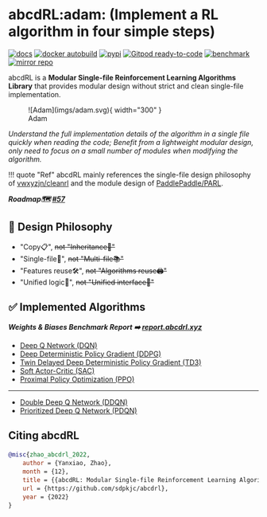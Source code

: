 # **abcdRL:adam:** (Implement a RL algorithm in four simple steps)

[![docs](https://img.shields.io/github/deployments/sdpkjc/abcdrl/Production?label=docs&logo=vercel)](https://docs.abcdrl.xyz/)
[![docker autobuild](https://img.shields.io/docker/cloud/build/sdpkjc/abcdrl)](https://hub.docker.com/r/sdpkjc/abcdrl/)
[![pypi](https://img.shields.io/pypi/v/abcdrl)](https://pypi.org/project/abcdrl)
[![Gitpod ready-to-code](https://img.shields.io/badge/Gitpod-ready--to--code-908a85?logo=gitpod)](https://gitpod.io/#https://github.com/sdpkjc/abcdrl)
[![benchmark](https://img.shields.io/badge/Weights%20&%20Biases-benchmark-FFBE00?logo=weightsandbiases)](https://report.abcdrl.xyz/)
[![mirror repo](https://img.shields.io/badge/Gitee-mirror%20repo-black?style=flat&labelColor=C71D23&logo=gitee)](https://gitee.com/sdpkjc/abcdrl/)

abcdRL is a **Modular Single-file Reinforcement Learning Algorithms Library** that provides modular design without strict and clean single-file implementation.

<figure markdown>
  ![Adam](imgs/adam.svg){ width="300" }
  <figcaption>Adam</figcaption>
</figure>

*Understand the full implementation details of the algorithm in a single file quickly when reading the code;  Benefit from a lightweight modular design, only need to focus on a small number of modules when modifying the algorithm.*

!!! quote "Ref"
    abcdRL mainly references the single-file design philosophy of [vwxyzjn/cleanrl](https://github.com/vwxyzjn/cleanrl/) and the module design of [PaddlePaddle/PARL](https://github.com/PaddlePaddle/PARL/).

***Roadmap🗺️ [#57](https://github.com/sdpkjc/abcdrl/issues/57)***

## 🗽 Design Philosophy

- "Copy📋", ~~not "Inheritance🧬"~~
- "Single-file📜", ~~not "Multi-file📚"~~
- "Features reuse🛠", ~~not "Algorithms reuse🖨"~~
- "Unified logic🤖", ~~not "Unified interface🔌"~~

## ✅ Implemented Algorithms

***Weights & Biases Benchmark Report ➡️ [report.abcdrl.xyz](https://report.abcdrl.xyz)***

- [Deep Q Network (DQN)](https://doi.org/10.1038/nature14236)
- [Deep Deterministic Policy Gradient (DDPG)](http://arxiv.org/abs/1509.02971)
- [Twin Delayed Deep Deterministic Policy Gradient (TD3)](http://arxiv.org/abs/1802.09477)
- [Soft Actor-Critic (SAC)](http://arxiv.org/abs/1801.01290)
- [Proximal Policy Optimization (PPO)](http://arxiv.org/abs/1802.09477)

---

- [Double Deep Q Network (DDQN)](http://arxiv.org/abs/1509.06461)
- [Prioritized Deep Q Network (PDQN)](http://arxiv.org/abs/1511.05952)

## Citing abcdRL

```bibtex
@misc{zhao_abcdrl_2022,
    author = {Yanxiao, Zhao},
    month = {12},
    title = {{abcdRL: Modular Single-file Reinforcement Learning Algorithms Library}},
    url = {https://github.com/sdpkjc/abcdrl},
    year = {2022}
}
```
